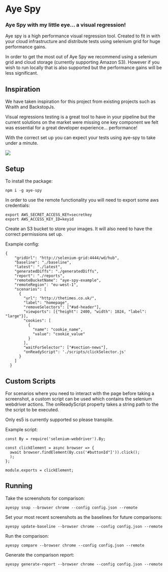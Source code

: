 # Aye Spy

### Aye Spy with my little eye... a visual regression!

Aye spy is a high performance visual regression tool. Created to fit in with your cloud infrastructure and distribute tests using selenium grid for huge performance gains.

In order to get the most out of Aye Spy we recommend using a selenium grid and cloud storage (currently supporting Amazon S3). However if you wish to run locally that is also supported but the performance gains will be less significant.

## Inspiration

We have taken inspiration for this project from existing projects such as Wraith and BackstopJs.

Visual regressions testing is a great tool to have in your pipeline but the current solutions on the market were missing one key component we felt was essential for a great developer experience... performance!

With the correct set up you can expect your tests using aye-spy to take under a minute.

![](https://s3-eu-west-1.amazonaws.com/aye-spy/ayespy-running.gif)

## Setup

To install the package:

`npm i -g aye-spy`

In order to use the remote functionality you will need to export some aws credentials:

```
export AWS_SECRET_ACCESS_KEY=secretkey
export AWS_ACCESS_KEY_ID=keyid
```

Create an S3 bucket to store your images. It will also need to have the correct permissions set up.

Example config:

```
{
    "gridUrl": "http://selenium-grid:4444/wd/hub",
    "baseline": "./baseline",
    "latest": "./latest",
    "generatedDiffs": "./generatedDiffs",
    "report": "./reports",
    "remoteBucketName": "aye-spy-example",
    "remoteRegion": "eu-west-1",
    "scenarios": [
      {
        "url": "http://thetimes.co.uk/",
        "label": "homepage",
        "removeSelectors": ["#ad-header"],
        "viewports": [{"height": 2400, "width": 1024, "label": "large"}],
        "cookies": [
          {
            "name": "cookie_name",
            "value": "cookie_value"
          }
        ],
        "waitForSelector": ["#section-news"],
        "onReadyScript": './scripts/clickSelector.js'
      }
    ]
  }
```

## Custom Scripts

For scenarios where you need to interact with the page before taking a screenshot, a custom script can be used which contains the selenium webdriver actions. The onReadyScript property takes a string path to the the script to be executed.

Only es5 is currently supported so please transpile.

Example script:

```
const By = require('selenium-webdriver').By;

const clickElement = async browser => {
  await browser.findElement(By.css('#buttonId"]')).click();
  );
};

module.exports = clickElement;
```

## Running

Take the screenshots for comparison:

`ayespy snap --browser chrome --config config.json --remote`

Set your most recent screenshots as the baselines for future comparisons:

`ayespy update-baseline --browser chrome --config config.json --remote`

Run the comparison:

`ayespy compare --browser chrome --config config.json --remote`

Generate the comparison report:

`ayespy generate-report --browser chrome --config config.json --remote`
